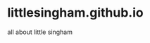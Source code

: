 # littlesingham.github.io
all about little singham
<!doctype html>
<html>
<head>
    <title>CSS width, height, and overflow</title>
    <meta charset="utf-8">
    <style>
        .lovey-dovey {
            color: red;
        }
        
        #official-info {
            background: rgb(230, 230, 230);
        }
    </style>
</head>
<body>
    
    <h1>All About Little Singham</h1>

    <h3>😎Why I <span class="lovey-dovey">❤Love❤</span>Little Singham😎 </h3>
    <ul>
        <li>😎Panja Attack😎
        <li>😎Swag😎
        <li>😎Tashan😎
    </ul>
    
    
    <div id="official-info"><h3>✨✨Official Info of Little Singham✨✨</h3>
    <p><img src="https://https://www.filmcompanion.in/wp-content/uploads/2019/11/Film-companion-netflix-kid-singham-inline-image-2-1.jpg" width="200"> Little Singham is an Indian animated television series produced by Rohit Shetty Picturez, in collaboration with Discovery Kids and Reliance Animation (a Reliance Entertainment Company). It premiered on 21 April 2018 on Discovery kids, following the revamp of the channel. It showcases the life of Bajirao Singham as a little boy, who fights criminals, monsters, and dangerous mutants to save his city. </p>
    <p>https:"//www.youtube.com/watch?v=rimFfMIDX6o">✨✨Learn more see this video of Little Singham✨✨</p>
    <p>"Movies
Little Singham Aur Kaal Ka Mahajaal (2 June 2018)
Little Singham Mission Jai Hind (14 July 2018)
Little Singham: Desh Ka Sipaahi (15 August 2018)
Little Singham Chala London (7 November 2018)
Little Singham Aur Krishna: Jodi Mein Hai Dum (25 December 2018)
Tyoharon ke rang Little Singham ke sang (5 January 2019)
Little Singham Antariksh Ka Rakhwala (10 January 2019)
Little Singham Junglee Joker ka circus (22 February 2019)
Little Singham Aur Shambhala Jhambhala (24 February 2019)
Little Singham Desh Ka Sipaahi Returns (19 May 2019)
Little Singham Aur Kaal Ki Tabahi (16 June 2019)
Little Singham Aur Krishna: Jodi No. 1 (23 June 2019)
Little Singham De Dhana Dhan World Cup (14 July 2019)
Little Singham Desh Ka Sipaahi: Mission Azadi (15 August 2019)
Little Singham Mahabali (12 October 2019)
Little Singham Chuku Chakka Chikki (30 November 2019)
Little Singham Ke Bahubali Friends (25 December 2019)
Little Singham Desh Ka Sipaahi: Mission Jai Ho (26 January 2020)
Little Singham And The Legend Of Duggabaka (29 February 2020)
Little Singham On Great Japan Adventure (9 May 2020)
Little Singham Aur Kaal Ka Badla (23 May 2020)
Little Singham: Foreign Mein Tashan (6 June 2020)
Little Singham Aur King Cobra Sabko Dhassega (27 June 2020)
Little Singham Future Mein Satakli (25 July 2020)
Little Singham Desh Ka Sipaahi: Mission Josh (15 August 2020)
Little Singham Ke Bahubali Friends 2 (14 November 2020)"</p>
    <p></p>
    </div>
    
    Read more on <a href="https://en.wikipedia.org/wiki/Little_Singham</a>.

</body>
</html>
